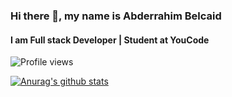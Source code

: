 ### Hi there 👋, my name is Abderrahim Belcaid
#### I am Full stack Developer | Student at YouCode

![Profile views](https://gpvc.arturio.dev/ABelcaid)  



[![Anurag's github stats](https://github-readme-stats.vercel.app/api?username=ABelcaid)](https://github.com/anuraghazra/github-readme-stats)





